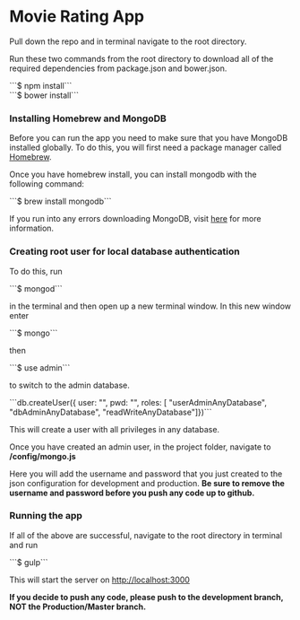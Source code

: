 <h1>Movie Rating App</h1>
<p>Pull down the repo and in terminal navigate to the root directory.</p>
<p>Run these two commands from the root directory to download all of the required dependencies from package.json and bower.json.</p>
```$ npm install```
<br />
```$ bower install```
<h3>Installing Homebrew and MongoDB</h3>
<p>Before you can run the app you need to make sure that you have MongoDB installed globally. To do this, you will first need a package manager called <a href="http://brew.sh/" target="_blank">Homebrew</a>.</p>
<p>Once you have homebrew install, you can install mongodb with the following command:</p>
```$ brew install mongodb```
<p>If you run into any errors downloading MongoDB, visit <a href="http://treehouse.github.io/installation-guides/mac/mongo-mac.html" target="_blank">here</a> for more information.</p>
<h3>Creating root user for local database authentication</h3>
<p>To do this, run</p>
```$ mongod```
<p>in the terminal and then open up a new terminal window. In this new window enter</p>
```$ mongo```
<p>then</p> 
```$ use admin```
<p>to switch to the admin database.</p>
```db.createUser({ user: "<username>", pwd: "<password>", roles: [ "userAdminAnyDatabase", "dbAdminAnyDatabase", "readWriteAnyDatabase"]})```
<p>This will create a user with all privileges in any database.</p>
<p>Once you have created an admin user, in the project folder, navigate to <strong>/config/mongo.js</strong></p>
<p>Here you will add the username and password that you just created to the json configuration for development and production. <strong>Be sure to remove the username and password before you push any code up to github.</strong></p>
<h3>Running the app</h3>
<p>If all of the above are successful, navigate to the root directory in terminal and run</p>
```$ gulp```
<p>This will start the server on <a href="http://localhost:3000" target="_blank">http://localhost:3000</a></p>
<strong>If you decide to push any code, please push to the development branch, NOT the Production/Master branch.</strong>